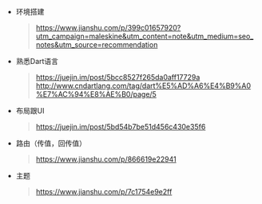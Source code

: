 * 环境搭建

  > https://www.jianshu.com/p/399c01657920?utm_campaign=maleskine&utm_content=note&utm_medium=seo_notes&utm_source=recommendation
* 熟悉Dart语言
  > https://juejin.im/post/5bcc8527f265da0aff17729a
  > http://www.cndartlang.com/tag/dart%E5%AD%A6%E4%B9%A0%E7%AC%94%E8%AE%B0/page/5

* 布局跟UI

  > https://juejin.im/post/5bd54b7be51d456c430e35f6

* 路由（传值，回传值）

  > https://www.jianshu.com/p/866619e22941

* 主题

  > https://www.jianshu.com/p/7c1754e9e2ff